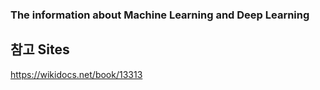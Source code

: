 ### **The information about Machine Learning and Deep Learning**

## **참고 Sites**
https://wikidocs.net/book/13313
